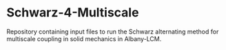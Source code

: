 # Schwarz-4-Multiscale
Repository containing input files to run the Schwarz alternating method for multiscale coupling in solid mechanics in Albany-LCM.
